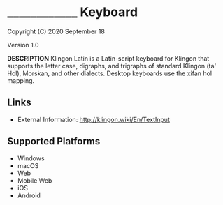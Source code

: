 ____________ Keyboard
=====================

Copyright (C) 2020 September 18

Version 1.0

__DESCRIPTION__
Klingon Latin is a Latin-script keyboard for Klingon that supports the letter case, digraphs, and trigraphs of standard Klingon (ta' Hol), Morskan, and other dialects. Desktop keyboards use the xifan hol mapping.


Links
-----

 * External Information:     <http://klingon.wiki/En/TextInput>

Supported Platforms
-------------------
 * Windows
 * macOS
 * Web
 * Mobile Web
 * iOS
 * Android
